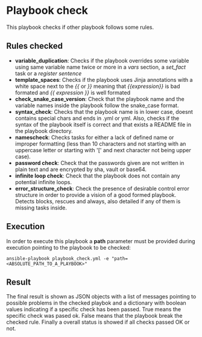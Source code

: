 Playbook check
========================
This playbook checks if other playbook follows some rules.

Rules checked
-------------
 - **variable_duplication**: Checks if the playbook overrides some variable using same variable name twice or more in a _vars_ section, a _set_fact_ task or a _register sentence_
 - **template_spaces**: Checks if the playbook uses Jinja annotations with a white space next to the  _{{_ or _}}_ meaning that _{{expression}}_ is bad formated and _{{ expression }}_ is well formated
 - **check_snake_case_version**: Check that the playbook name and the variable names inside the playbook follow the snake_case format.
 - **syntax_check**: Checks that the playbook name is in lower case, doesnt contains special chars and ends in .yml or yml. Also, checks if the syntax of the playbook itself is correct and that exists a README file in the playbook directory.
 - **namescheck**: Checks tasks for either a lack of defined name or improper formatting (less than 10 characters and not starting with an uppercase letter or starting with '[' and next character not being upper case).
 - **password check**: Check that the passwords given are not written in plain text and are encrypted by sha, vault or base64. 
 - **infinite loop check**: Check that the playbook does not contain any potential infinite loops. 
 -  **error_structure_check**: Check the presence of desirable control error structure in order to provide a vision of a good formed playbook. Detects blocks, rescues and always, also detailed if any of them is missing tasks inside.


Execution
---------
In order to execute this playbook a **path** parameter must be provided during execution pointing to the playbook to be checked:

`ansible-playbook playbook_check.yml -e "path=<ABSOLUTE_PATH_TO_A_PLAYBOOK>"`


Result
------
The final result is shown as JSON objects with a list of messages pointing to possible problems in the checked playbok and a dictionary with boolean values indicating if a specific check has been passed. True means the specific check was pased ok. False means that the playbook break the checked rule. Finally a overall status is showed  if all checks passed OK or not.
